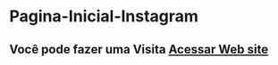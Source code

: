 # Pagina-Inicial-Instagram

## Você pode fazer uma Visita <a href="https://marvinreissantos.github.io/Pagina-Inicial-Instagram/index.html" target="_blank">Acessar Web site</a>
